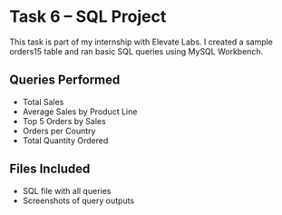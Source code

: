 # Task 6 – SQL Project 
This task is part of my internship with Elevate Labs. I created a sample orders15 table and ran basic SQL queries using MySQL Workbench.

##  Queries Performed
- Total Sales  
- Average Sales by Product Line  
- Top 5 Orders by Sales  
- Orders per Country  
- Total Quantity Ordered  

## Files Included
- SQL file with all queries  
- Screenshots of query outputs
